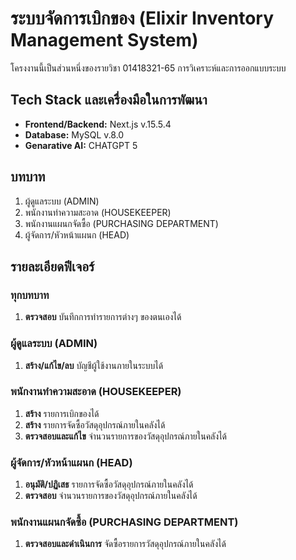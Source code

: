 # ระบบจัดการเบิกของ (Elixir Inventory Management System)
โครงงานนี้เป็นส่วนหนึ่งของรายวิชา 01418321-65 การวิเคราะห์และการออกแบบระบบ

## Tech Stack และเครื่องมือในการพัฒนา
- **Frontend/Backend:** Next.js v.15.5.4
- **Database:** MySQL v.8.0
- **Genarative AI:** CHATGPT 5 

## บทบาท
1. ผู้ดูแลระบบ (ADMIN)
2. พนักงานทำความสะอาด (HOUSEKEEPER)
3. พนักงานแผนกจัดซื้อ (PURCHASING DEPARTMENT)
4. ผู้จัดการ/หัวหน้าแผนก (HEAD)

## รายละเอียดฟีเจอร์

### ทุกบทบาท
1. **ตรวจสอบ** บันทึกการทำรายการต่างๆ ของตนเองได้

### ผู้ดูแลระบบ (ADMIN)
1. **สร้าง/แก้ไข/ลบ** บัญชีผู้ใช้งานภายในระบบได้

### พนักงานทำความสะอาด (HOUSEKEEPER)
1. **สร้าง** รายการเบิกของได้
2. **สร้าง** รายการจัดซื้อวัสดุอุปกรณ์ภายในคลังได้
3. **ตรวจสอบและแก้ไข** จำนวนรายการของวัสดุอุปกรณ์ภายในคลังได้

### ผู้จัดการ/หัวหน้าแผนก (HEAD)
1. **อนุมัติ/ปฏิเสธ** รายการจัดซื้อวัสดุอุปกรณ์ภายในคลังได้
2. **ตรวจสอบ** จำนวนรายการของวัสดุอุปกรณ์ภายในคลังได้

### พนักงานแผนกจัดซื้อ (PURCHASING DEPARTMENT)
1. **ตรวจสอบและดำเนินการ** จัดซื้อรายการวัสดุอุปกรณ์ภายในคลังได้
